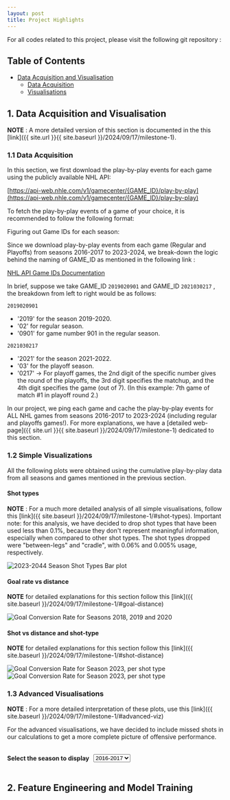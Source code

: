 ```yaml
---
layout: post
title: Project Highlights
---
```


For all codes related to this project, please visit the following git repository :


## Table of Contents
- [Data Acquisition and Visualisation](#1-data-acquisition-and-visualisation)
  - [Data Acquisition](#11-data-acquisition)
  - [Visualisations](#12-simple-visualizations)


## 1. Data Acquisition and Visualisation
**NOTE** : A more detailed version of this section is documented in the this [link]({{ site.url }}{{ site.baseurl }}/2024/09/17/milestone-1).

### 1.1 Data Acquisition
In this section, we first download the play-by-play events for each game using the publicly available NHL API:

[https://api-web.nhle.com/v1/gamecenter/{GAME_ID}/play-by-play](https://api-web.nhle.com/v1/gamecenter/{GAME_ID}/play-by-play)

To fetch the play-by-play events of a game of your choice, it is recommended to follow the following format:

Figuring out Game IDs for each season:

Since we download play-by-play events from each game (Regular and Playoffs) from seasons 2016-2017 to 2023-2024, we break-down the logic behind the naming of GAME_ID as mentioned in the following link :

[NHL API Game IDs Documentation](https://gitlab.com/dword4/nhlapi/-/blob/master/stats-api.md#game-ids)

In brief, suppose we take GAME_ID ``` 2019020901 ``` and GAME_ID ``` 2021030217 ``` , the breakdown from left to right would be as follows:

``` 2019020901 ```
- '2019' for the season 2019-2020.
- '02' for regular season.
- '0901' for game number 901 in the regular season.

``` 2021030217 ```
- '2021' for the season 2021-2022.
- '03' for the playoff season.
- '0217' -> For playoff games, the 2nd digit of the specific number gives the round of the playoffs, the 3rd digit specifies the matchup, and the 4th digit specifies the game (out of 7). (In this example: 7th game of match #1 in playoff round 2.)

In our project, we ping each game and cache the play-by-play events for ALL NHL games from seasons 2016-2017 to 2023-2024 (including regular and playoffs games!). For more explanations, we have a [detailed web-page]({{ site.url }}{{ site.baseurl }}/2024/09/17/milestone-1) dedicated to this section.

### 1.2 Simple Visualizations

All the following plots were obtained using the cumulative play-by-play data from all seasons and games mentioned in the previous section.
#### Shot types

**NOTE** : For a much more detailed analysis of all simple visualisations, follow this [link]({{ site.baseurl }}/2024/09/17/milestone-1/#shot-types).
Important note: for this analysis, we have decided to drop shot types that have been used less than 0.1%, because they don't represent meaningful information, especially when compared to other shot types.
The shot types dropped were "between-legs" and "cradle", with 0.06% and 0.005% usage, respectively.

<img src="{{ site.baseurl }}/assets/images/simple_viz_shot_types.png" alt="2023-2044 Season Shot Types Bar plot">

#### Goal rate vs distance 

**NOTE** for detailed explanations for this section follow this [link]({{ site.baseurl }}/2024/09/17/milestone-1/#goal-distance)

<img src="{{ site.baseurl }}/assets/images/simple_viz_goal_conversion.png" alt="Goal Conversion Rate for Seasons 2018, 2019 and 2020">

#### Shot vs distance and shot-type

**NOTE** for detailed explanations for this section follow this [link]({{ site.baseurl }}/2024/09/17/milestone-1/#shot-distance)

<img src="{{ site.baseurl }}/assets/images/simple_viz_goal_conversion_vs_dist1.png" alt="Goal Conversion Rate for Season 2023, per shot type">
<img src="{{ site.baseurl }}/assets/images/simple_viz_goal_conversion_vs_dist2.png" alt="Goal Conversion Rate for Season 2023, per shot type">

### 1.3 Advanced Visualisations

**NOTE** : For a more detailed interpretation of these plots, use this [link]({{ site.baseurl }}/2024/09/17/milestone-1/#advanced-viz)

For the advanced visualisations, we have decided to include missed shots in our calculations to get a more complete picture of offensive performance.

<!-- Dropdown Menu for Selecting Year -->
<div style="display: flex; align-items: center;">
  <h4 style="margin-right: 10px;">Select the season to display</h4>
  <select id="yearDropdown">
    <option value="2016">2016-2017</option>
    <option value="2017">2017-2018</option>
    <option value="2018">2018-2019</option>
    <option value="2019">2019-2020</option>
    <option value="2020">2020-2021</option>
  </select>
</div>

<!-- Hide the figures -->
<div id="plotly_2016" class="plotly-figure" style="display:none;">
  {% include plotly_2016.html %}
</div>
<div id="plotly_2017" class="plotly-figure" style="display:none;">
  {% include plotly_2017.html %}
</div>
<div id="plotly_2018" class="plotly-figure" style="display:none;">
  {% include plotly_2018.html %}
</div>
<div id="plotly_2019" class="plotly-figure" style="display:none;">
  {% include plotly_2019.html %}
</div>
<div id="plotly_2020" class="plotly-figure" style="display:none;">
  {% include plotly_2020.html %}
</div>

<!-- JavaScript for Toggling Figures -->
<script>
  document.getElementById('yearDropdown').addEventListener('change', function() {
    // get the selected year from the dropdown
    var selectedYear = this.value;

    // hide all figures
    var figures = document.querySelectorAll('.plotly-figure');
    figures.forEach(function(figure) {
      figure.style.display = 'none';
    });

    // show the figure that matches the selected year
    document.getElementById('plotly_' + selectedYear).style.display = 'block';
  });

  // show the first figure by default
  document.getElementById('plotly_2016').style.display = 'block';
</script>

## 2. Feature Engineering and Model Training

